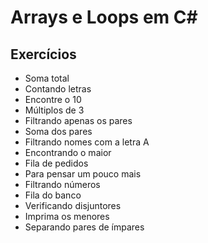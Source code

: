# Arrays e Loops em C#

## Exercícios

- Soma total
- Contando letras
- Encontre o 10
- Múltiplos de 3
- Filtrando apenas os pares
- Soma dos pares
- Filtrando nomes com a letra A
- Encontrando o maior
- Fila de pedidos
- Para pensar um pouco mais
- Filtrando números
- Fila do banco
- Verificando disjuntores
- Imprima os menores
- Separando pares de ímpares

